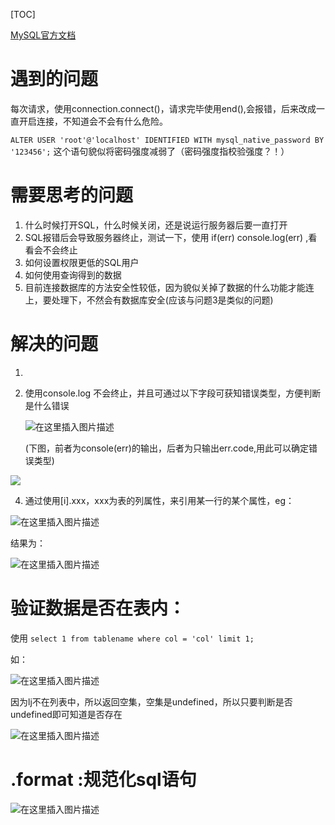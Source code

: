 [TOC]



[MySQL官方文档](https://www.npmjs.com/package/mysql)



# 遇到的问题

每次请求，使用connection.connect()，请求完毕使用end(),会报错，后来改成一直开启连接，不知道会不会有什么危险。

`ALTER USER 'root'@'localhost' IDENTIFIED WITH mysql_native_password BY '123456';` 这个语句貌似将密码强度减弱了（密码强度指校验强度？！）

# 需要思考的问题

1. 什么时候打开SQL，什么时候关闭，还是说运行服务器后要一直打开
2. SQL报错后会导致服务器终止，测试一下，使用 if(err) console.log(err) ,看看会不会终止
3. 如何设置权限更低的SQL用户
4. 如何使用查询得到的数据
5. 目前连接数据库的方法安全性较低，因为貌似关掉了数据的什么功能才能连上，要处理下，不然会有数据库安全(应该与问题3是类似的问题)



# 解决的问题

1. 

2. 使用console.log 不会终止，并且可通过以下字段可获知错误类型，方便判断是什么错误

   ![在这里插入图片描述](https://img-blog.csdnimg.cn/20190126001834235.png)

   (下图，前者为console(err)的输出，后者为只输出err.code,用此可以确定错误类型)

![](https://img-blog.csdnimg.cn/20190126001514617.png?x-oss-process=image/watermark,type_ZmFuZ3poZW5naGVpdGk,shadow_10,text_aHR0cHM6Ly9ibG9nLmNzZG4ubmV0L3FxXzM2MzAzODYy,size_16,color_FFFFFF,t_70)



4. 通过使用[i].xxx，xxx为表的列属性，来引用某一行的某个属性，eg：

![在这里插入图片描述](https://img-blog.csdnimg.cn/20190126001250838.png)



结果为：

![在这里插入图片描述](https://img-blog.csdnimg.cn/20190126001142478.png)

# 验证数据是否在表内：

使用 `select 1 from tablename where col = 'col' limit 1;` 

如：

![在这里插入图片描述](https://img-blog.csdnimg.cn/20190126191148456.png)



因为lj不在列表中，所以返回空集，空集是undefined，所以只要判断是否undefined即可知道是否存在

![在这里插入图片描述](https://img-blog.csdnimg.cn/20190126191228392.png)



# .format :规范化sql语句

![在这里插入图片描述](https://img-blog.csdnimg.cn/20190126213836866.png?x-oss-process=image/watermark,type_ZmFuZ3poZW5naGVpdGk,shadow_10,text_aHR0cHM6Ly9ibG9nLmNzZG4ubmV0L3FxXzM2MzAzODYy,size_16,color_FFFFFF,t_70)

